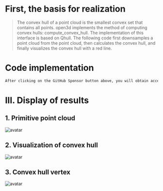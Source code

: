 #  First, the basis for realization 

>  The convex hull of a point cloud is the smallest convex set that contains all points. open3d implements the method of computing convex hulls: compute_convex_hull. The implementation of this interface is based on Qhull. The following code first downsamples a point cloud from the point cloud, then calculates the convex hull, and finally visualizes the convex hull with a red line. 

#  Code implementation 

  ```python  
After clicking on the GitHub Sponsor button above, you will obtain access permissions to my private code repository ( https://github.com/slowlon/my_code_bar ) to view this blog code. By searching the code number of this blog, you can find the code you need, code number is: 2024020309574446374
  ```  
#  III. Display of results 

##   1. Primitive point cloud 

 ![avatar]( fbd2aedd0db24c5e871a099df20c81e5.png) 

##   2. Visualization of convex hull 

 ![avatar]( 20200826085139142.png) 

##   3. Convex hull vertex 

 ![avatar]( d8fb2a3584eb4c2390f83d1f2a63f699.png) 

